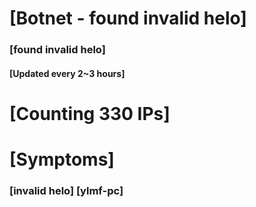 # [Botnet - found invalid helo]
### [found invalid helo]
#### [Updated every 2~3 hours]

# [Counting 330 IPs]

# [Symptoms] 
###   [invalid helo] [ylmf-pc]

